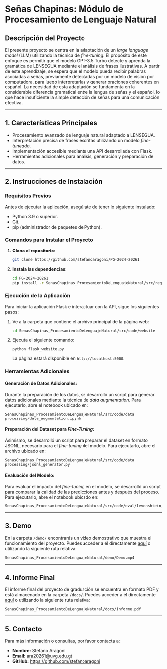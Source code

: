 # Señas Chapinas: Módulo de Procesamiento de Lenguaje Natural

## Descripción del Proyecto

El presente proyecto se centra en la adaptación de un *large language model* (LLM) utilizando la técnica de *fine-tuning*. El propósito de este enfoque es permitir que el modelo GPT-3.5 Turbo detecte y aprenda la gramática de LENSEGUA mediante el análisis de frases ilustrativas. A partir de este aprendizaje, se espera que el modelo pueda recibir palabras asociadas a señas, previamente detectadas por un modelo de visión por computadora, para luego interpretarlas y generar oraciones coherentes en español. La necesidad de esta adaptación se fundamenta en la considerable diferencia gramatical entre la lengua de señas y el español, lo que hace insuficiente la simple detección de señas para una comunicación efectiva.

---

## 1. Características Principales
- Procesamiento avanzado de lenguaje natural adaptado a LENSEGUA.
- Interpretación precisa de frases escritas utilizando un modelo *fine-tuneado*.
- Implementación accesible mediante una API desarrollada con Flask.
- Herramientas adicionales para análisis, generación y preparación de datos.

---

## 2. Instrucciones de Instalación

### Requisitos Previos

Antes de ejecutar la aplicación, asegúrate de tener lo siguiente instalado:
- Python 3.9 o superior.
- Git.
- pip (administrador de paquetes de Python).

### Comandos para Instalar el Proyecto

1. **Clona el repositorio**:

   ```bash
   git clone https://github.com/stefanoaragoni/PG-2024-20261
   ```

2. **Instala las dependencias**:

   ```bash
   cd PG-2024-20261
   pip install -r SenasChapinas_ProcesamientoDeLenguajeNatural/src/requirements.txt
   ```

### Ejecución de la Aplicación

Para iniciar la aplicación Flask e interactuar con la API, sigue los siguientes pasos:

1. Ve a la carpeta que contiene el archivo principal de la página web:

   ```bash
   cd SenasChapinas_ProcesamientoDeLenguajeNatural/src/code/website
   ```
2. Ejecuta el siguiente comando:

   ```bash
   python flask_website.py
   ```
   La página estará disponible en `http://localhost:5000`.


### Herramientas Adicionales


#### Generación de Datos Adicionales:

Durante la preparación de los datos, se desarrolló un script para generar datos adicionales mediante la técnica de *data augmentation*. Para ejecutarlo, abre el notebook ubicado en:

```
SenasChapinas_ProcesamientoDeLenguajeNatural/src/code/data processing/data_augmentation.ipynb
```

#### Preparación del Dataset para *Fine-Tuning*:

Asimismo, se desarrolló un script para preparar el dataset en formato JSONL, necesario para el *fine-tuning* del modelo. Para ejecutarlo, abre el archivo ubicado en:

```
SenasChapinas_ProcesamientoDeLenguajeNatural/src/code/data processing/jsonl_generator.py
```

#### Evaluación del Modelo:

Para evaluar el impacto del *fine-tuning* en el modelo, se desarrolló un script para comparar la calidad de las predicciones antes y después del proceso. Para ejecutarlo, abre el notebook ubicado en:

```
SenasChapinas_ProcesamientoDeLenguajeNatural/src/code/eval/levenshtein_calc.ipynb
```

---

## 3. Demo

En la carpeta `/demo/` encontrarás un video demostrativo que muestra el funcionamiento del proyecto. Puedes acceder a él directamente [aquí](SenasChapinas_ProcesamientoDeLenguajeNatural/demo/Demo.mp4) o utilizando la siguiente ruta relativa:

```
SenasChapinas_ProcesamientoDeLenguajeNatural/demo/Demo.mp4
```


---

## 4. Informe Final
El informe final del proyecto de graduación se encuentra en formato PDF y está almacenado en la carpeta `/docs/`. Puedes acceder a él directamente [aquí](SenasChapinas_ProcesamientoDeLenguajeNatural/docs/Informe.pdf) o utilizando la siguiente ruta relativa:

```
SenasChapinas_ProcesamientoDeLenguajeNatural/docs/Informe.pdf
```


---

## 5. Contacto
Para más información o consultas, por favor contacta a:
- **Nombre:** Stefano Aragoni
- **Email:** ara20261@uvg.edu.gt
- **GitHub:** https://github.com/stefanoaragoni